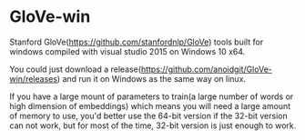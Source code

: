# GloVe-win
Stanford GloVe(https://github.com/stanfordnlp/GloVe) tools built for windows compiled with visual studio 2015 on Windows 10 x64.

You could just download a release(https://github.com/anoidgit/GloVe-win/releases) and run it on Windows as the same way on linux.

If you have a large mount of parameters to train(a large number of words or high dimension of embeddings) which means you will need a large amount of memory to use, you'd better use the 64-bit version if the 32-bit version can not work, but for most of the time, 32-bit version is just enough to work.

